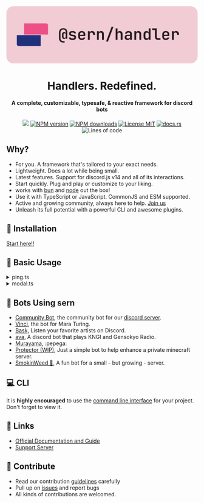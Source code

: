 <div align="center">
  <img src="https://raw.githubusercontent.com/sern-handler/.github/main/banner.png" width="900px" />
</div>

<h1 align="center">Handlers. Redefined.</h1>
<h4 align="center">A complete, customizable, typesafe, & reactive framework for discord bots</h4>

<div align="center" styles="margin-top: 10px">
  <img src="https://img.shields.io/badge/open-source-brightgreen" />
  <a href="https://www.npmjs.com/package/@sern/handler"><img src="https://img.shields.io/npm/v/@sern/handler?maxAge=3600" alt="NPM version" /></a>
  <a href="https://www.npmjs.com/package/@sern/handler"><img src="https://img.shields.io/npm/dt/@sern/handler?maxAge=3600" alt="NPM downloads" /></a>
  <a href="https://opensource.org/licenses/MIT"><img src="https://img.shields.io/badge/license-MIT-brightgreen" alt="License MIT" /></a>
  <a href="https://sern.dev"><img alt="docs.rs" src="https://img.shields.io/docsrs/docs" /></a>
  <img alt="Lines of code" src="https://img.shields.io/badge/total%20lines-2k-blue" />
</div>

## Why?
- For you. A framework that's tailored to your exact needs.
- Lightweight. Does a lot while being small.
- Latest features. Support for discord.js v14 and all of its interactions.
- Start quickly. Plug and play or customize to your liking.
- works with [bun](https://bun.sh/) and [node](https://nodejs.org/en) out the box!
- Use it with TypeScript or JavaScript. CommonJS and ESM supported.
- Active and growing community, always here to help. [Join us](https://sern.dev/discord)
- Unleash its full potential with a powerful CLI and awesome plugins.

## 📜 Installation
[Start here!!](https://sern.dev/docs/guide/walkthrough/new-project)

## 👶 Basic Usage
<details><summary>ping.ts</summary>

```ts
export default commandModule({
  type: CommandType.Slash,
  //Installed plugin to publish to discord api and allow access to owners only.
  plugins: [publish(), ownerOnly()],
  description: 'A ping pong command',
  execute(ctx) {
    ctx.reply('Hello owner of the bot');
  }
});
```
</details>
<details><summary>modal.ts</summary>

```ts
export default commandModule({
    type: CommandType.Modal,
    //Installed a plugin to make sure modal fields pass a validation.
    plugins : [
        assertFields({
            fields: { 
                name: /^([^0-9]*)$/ 
            },
            failure: (errors, modal) => modal.reply('your submission did not pass the validations')
        })
    ],
    execute : (modal) => {
        modal.reply('thanks for the submission!');
    }
})
```
</details>


## 🤖 Bots Using sern 
- [Community Bot](https://github.com/sern-handler/sern-community), the community bot for our [discord server](https://sern.dev/discord).
- [Vinci](https://github.com/SrIzan10/vinci), the bot for Mara Turing.
- [Bask](https://github.com/baskbotml/bask), Listen your favorite artists on Discord.
- [ava](https://github.com/SrIzan10/ava), A discord bot that plays KNGI and Gensokyo Radio.
- [Murayama](https://github.com/murayamabot/murayama), :pepega:
- [Protector (WIP)](https://github.com/needhamgary/Protector), Just a simple bot to help enhance a private minecraft server.
- [SmokinWeed 💨](https://github.com/Peter-MJ-Parker/sern-bud), A fun bot for a small - but growing - server.

## 💻 CLI

It is **highly encouraged** to use the [command line interface](https://github.com/sern-handler/cli) for your project. Don't forget to view it.

## 🔗 Links

- [Official Documentation and Guide](https://sern.dev)
- [Support Server](https://sern.dev/discord)

## 👋 Contribute
- Read our contribution [guidelines](https://github.com/sern-handler/handler/blob/main/.github/CONTRIBUTING.md) carefully
- Pull up on [issues](https://github.com/sern-handler/handler/issues) and report bugs
- All kinds of contributions are welcomed.

